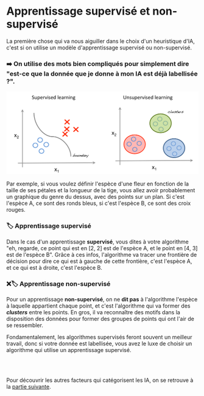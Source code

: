 # Apprentissage supervisé et non-supervisé

La première chose qui va nous aiguiller dans le choix d'un heuristique d'IA, c'est si on utilise un modèle d'apprentissage supervisé ou non-supervisé.

### ➡️ On utilise des mots bien compliqués pour simplement dire "est-ce que la donnée que je donne à mon IA est déjà labellisée ?".

<img src=img/supervised_unsupervised.png>

Par exemple, si vous voulez définir l'espèce d'une fleur en fonction de la taille de ses pétales et la longueur de la tige, vous allez avoir probablement un graphique du genre du dessus, avec des points sur un plan. Si c'est l'espèce A, ce sont des ronds bleus, si c'est l'espèce B, ce sont des croix rouges.

### 🏷️ Apprentissage supervisé
Dans le cas d'un apprentissage **supervisé**, vous dites à votre algorithme "eh, regarde, ce point qui est en [2, 2] est de l'espèce A, et le point en [4, 3] est de l'espèce B". Grâce à ces infos, l'algorithme va tracer une frontière de décision pour dire ce qui est à gauche de cette frontière, c'est l'espèce A, et ce qui est à droite, c'est l'espèce B.

### ❌🏷️ Apprentissage non-supervisé
Pour un apprentissage **non-supervisé**, on ne **dit pas** à l'algorithme l'espèce à laquelle appartient chaque point, et c'est l'algorithme qui va former des ***clusters*** entre les points. En gros, il va reconnaître des motifs dans la disposition des données pour former des groupes de points qui ont l'air de se ressembler.

Fondamentalement, les algorithmes supervisés feront souvent un meilleur travail, donc si votre donnée est labellisée, vous avez le luxe de choisir un algorithme qui utilise un apprentissage supervisé.

<br><br>

Pour découvrir les autres facteurs qui catégorisent les IA, on se retrouve à la [partie suivante](regression_classification.md).

